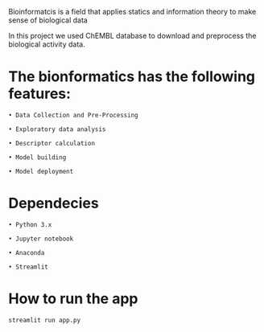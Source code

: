 Bioinformatcis is a field that applies statics and information theory to make sense of biological data

In this project we used ChEMBL database to download and preprocess the biological activity data. 

# The bionformatics has the following features:
```
• Data Collection and Pre-Processing

• Exploratory data analysis

• Descriptor calculation

• Model building

• Model deployment
```

# Dependecies

```
• Python 3.x

• Jupyter notebook

• Anaconda

• Streamlit

```
# How to run the app

```
streamlit run app.py
```


